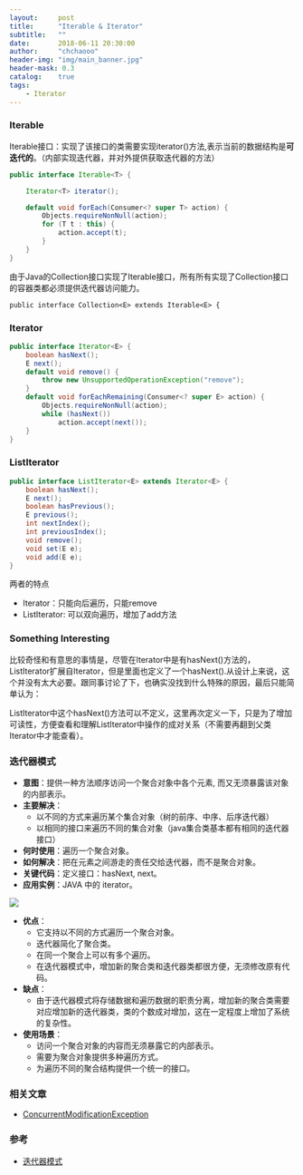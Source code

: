 ```yaml
---
layout:     post
title:      "Iterable & Iterator"
subtitle:   ""
date:       2018-06-11 20:30:00
author:     "chchaooo"
header-img: "img/main_banner.jpg"
header-mask: 0.3
catalog:    true
tags:
    - Iterator
---
```



### Iterable

Iterable接口：实现了该接口的类需要实现iterator()方法,表示当前的数据结构是**可迭代的**。（内部实现迭代器，并对外提供获取迭代器的方法）

```java
public interface Iterable<T> {

    Iterator<T> iterator();

    default void forEach(Consumer<? super T> action) {
        Objects.requireNonNull(action);
        for (T t : this) {
            action.accept(t);
        }
    }
}
```

由于Java的Collection接口实现了Iterable接口，所有所有实现了Collection接口的容器类都必须提供迭代器访问能力。

```
public interface Collection<E> extends Iterable<E> {
```

### Iterator

```java
public interface Iterator<E> {
    boolean hasNext();
    E next();
    default void remove() {
        throw new UnsupportedOperationException("remove");
    }
    default void forEachRemaining(Consumer<? super E> action) {
        Objects.requireNonNull(action);
        while (hasNext())
            action.accept(next());
    }
}
```

### ListIterator

```java
public interface ListIterator<E> extends Iterator<E> {
    boolean hasNext();
    E next();
    boolean hasPrevious();
    E previous();
    int nextIndex();
    int previousIndex();
    void remove();
    void set(E e);
    void add(E e);
}
```
两者的特点

* Iterator：只能向后遍历，只能remove
* ListIterator: 可以双向遍历，增加了add方法

### Something Interesting

比较奇怪和有意思的事情是，尽管在Iterator中是有hasNext()方法的，ListIterator扩展自Iterator，但是里面也定义了一个hasNext().从设计上来说，这个并没有太大必要。跟同事讨论了下，也确实没找到什么特殊的原因，最后只能简单认为：

ListIterator中这个hasNext()方法可以不定义，这里再次定义一下，只是为了增加可读性，方便查看和理解ListIterator中操作的成对关系（不需要再翻到父类Iterator中才能查看）。

### 迭代器模式

* **意图**：提供一种方法顺序访问一个聚合对象中各个元素, 而又无须暴露该对象的内部表示。
* **主要解决**：
    * 以不同的方式来遍历某个集合对象（树的前序、中序、后序迭代器）
    * 以相同的接口来遍历不同的集合对象（java集合类基本都有相同的迭代器接口）
* **何时使用**：遍历一个聚合对象。
* **如何解决**：把在元素之间游走的责任交给迭代器，而不是聚合对象。
* **关键代码**：定义接口：hasNext, next。
* **应用实例**：JAVA 中的 iterator。

![](https://cl.ly/1g2e2h1Y271Y/Image%202018-06-20%20at%2011.01.09%20%E4%B8%8A%E5%8D%88.png)

* **优点**： 
    * 它支持以不同的方式遍历一个聚合对象。 
    * 迭代器简化了聚合类。 
    * 在同一个聚合上可以有多个遍历。 
    * 在迭代器模式中，增加新的聚合类和迭代器类都很方便，无须修改原有代码。
* **缺点**：
    * 由于迭代器模式将存储数据和遍历数据的职责分离，增加新的聚合类需要对应增加新的迭代器类，类的个数成对增加，这在一定程度上增加了系统的复杂性。
* **使用场景**： 
    * 访问一个聚合对象的内容而无须暴露它的内部表示。
    * 需要为聚合对象提供多种遍历方式。 
    * 为遍历不同的聚合结构提供一个统一的接口。

### 相关文章

* [ConcurrentModificationException](https://chchaooo.github.io/2018/06/11/ConcurrentModificationException/)

### 参考

* [迭代器模式](http://www.runoob.com/design-pattern/iterator-pattern.html)







